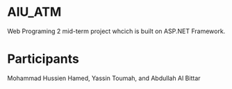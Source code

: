 # AIU_ATM
Web Programing 2 mid-term project whcich is built on ASP.NET Framework.

# Participants
Mohammad Hussien Hamed, Yassin Toumah, and Abdullah Al Bittar
